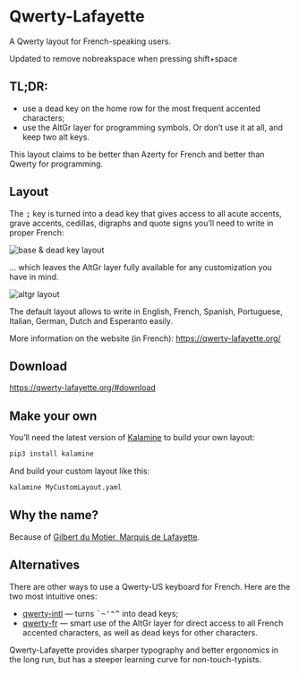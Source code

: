 Qwerty-Lafayette
================================================================================

A Qwerty layout for French-speaking users.

Updated to remove nobreakspace when pressing shift+space

TL;DR:
--------------------------------------------------------------------------------

* use a dead key on the home row for the most frequent accented characters;
* use the AltGr layer for programming symbols. Or don’t use it at all, and keep two alt keys.

This layout claims to be better than Azerty for French and better than Qwerty for programming.


Layout
--------------------------------------------------------------------------------

The <kbd>;</kbd> key is turned into a dead key that gives access to all acute accents, grave accents, cedillas, digraphs and quote signs you’ll need to write in proper French:

![base & dead key layout](layouts/qwerty_1dk.png)

… which leaves the AltGr layer fully available for any customization you have in mind.

![altgr layout](layouts/qwerty_alt.png)

The default layout allows to write in English, French, Spanish, Portuguese, Italian, German, Dutch and Esperanto easily.

More information on the website (in French): https://qwerty-lafayette.org/


Download
--------------------------------------------------------------------------------

https://qwerty-lafayette.org/#download


Make your own
--------------------------------------------------------------------------------

You’ll need the latest version of [Kalamine](https://github.com/fabi1cazenave/kalamine) to build your own layout:

```bash
pip3 install kalamine
```

And build your custom layout like this:

```bash
kalamine MyCustomLayout.yaml
```


Why the name?
--------------------------------------------------------------------------------

Because of [Gilbert du Motier, Marquis de Lafayette](https://en.wikipedia.org/wiki/Gilbert_du_Motier,_Marquis_de_Lafayette).


Alternatives
--------------------------------------------------------------------------------

There are other ways to use a Qwerty-US keyboard for French. Here are the two most intuitive ones:

* [qwerty-intl](https://en.wikipedia.org/wiki/QWERTY#US-International) — turns <kbd>`</kbd><kbd>~</kbd><kbd>'</kbd><kbd>"</kbd><kbd>^</kbd> into dead keys;
* [qwerty-fr](https://github.com/qwerty-fr/qwerty-fr) — smart use of the AltGr layer for direct access to all French accented characters, as well as dead keys for other characters.

Qwerty-Lafayette provides sharper typography and better ergonomics in the long run, but has a steeper learning curve for non-touch-typists.
